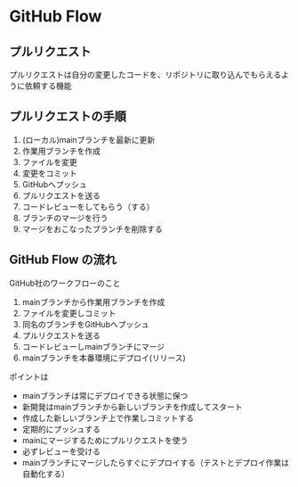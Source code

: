 # GitHub Flow

## プルリクエスト
プルリクエストは自分の変更したコードを、リポジトリに取り込んでもらえるように依頼する機能

## プルリクエストの手順
1. (ローカル)mainブランチを最新に更新
2. 作業用ブランチを作成
3. ファイルを変更
4. 変更をコミット
5. GitHubへプッシュ
6. プルリクエストを送る
7. コードレビューをしてもらう（する）
8. ブランチのマージを行う
9. マージをおこなったブランチを削除する

## GitHub Flow の流れ
GitHub社のワークフローのこと
1. mainブランチから作業用ブランチを作成
2. ファイルを変更しコミット
3. 同名のブランチをGitHubへプッシュ
4. プルリクエストを送る
5. コードレビューしmainブランチにマージ
6. mainブランチを本番環境にデプロイ(リリース)

ポイントは
* mainブランチは常にデプロイできる状態に保つ
* 新開発はmainブランチから新しいブランチを作成してスタート
* 作成した新しいブランチ上で作業しコミットする
* 定期的にプッシュする
* mainにマージするためにプルリクエストを使う
* 必ずレビューを受ける
* mainブランチにマージしたらすぐにデプロイする（テストとデプロイ作業は自動化する） 
